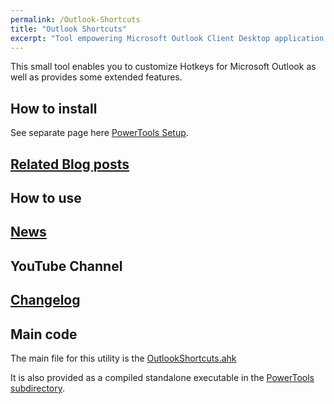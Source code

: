 ```yaml
---
permalink: /Outlook-Shortcuts
title: "Outlook Shortcuts"
excerpt: "Tool empowering Microsoft Outlook Client Desktop application with hotkeys and improved functionality."
---
```


This small tool enables you to customize Hotkeys for Microsoft Outlook as well as provides some extended features.

## How to install

See separate page here [PowerTools Setup](PowerTools-Setup).

## [Related Blog posts](https://tdalon.blogspot.com/search/label/outlook-shortcuts)

## How to use

## [News](https://twitter.com/search?q=%23OutlookShortcuts%20%23MicrosoftOutlook)

## YouTube Channel



## [Changelog](Outlook-Shortcuts-(Changelog))

## Main code

The main file for this utility is the [OutlookShortcuts.ahk](https://github.com/tdalon/ahk/blob/master/OutlookShortcuts.ahk)

It is also provided as a compiled standalone executable in the [PowerTools subdirectory](https://github.com/tdalon/ahk/tree/master/PowerTools).
